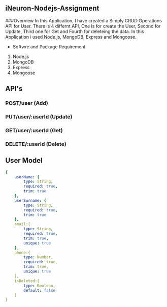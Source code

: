 ## iNeuron-Nodejs-Assignment

###Overview
         In this Application, I have created a Simply CRUD Operations API for User. There is 4 differnt API, One is for create the User, Second for Update, Third one for Get and Fourth for deleteing the data. In this Application i used Node.js, MongoDB, Express and Mongoose.

- Softwre and Package Requirement

1. Node.js
2. MongoDB
3. Express
4. Mongoose

## API's

### POST/user (Add)
### PUT/user/:userId (Update)
### GET/user/:userId (Get)
### DELETE/:userId (Delete)

## User Model

```yaml
{
    userName: {
        type: String,
        required: true,
        trim: true
    },
    userSurname: {
        type: String,
        required: true,
        trim: true
    },
    email:{
        type: String,
        required: true,
        trim: true,
        unique: true
    },
    phone:{
        type: Number,
        required: true,
        trim: true,
        unique: true
    },
    isDeleted:{
        type: Boolean,
        default: false
    }
}
```
